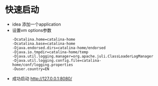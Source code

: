 # 快速启动

* idea 添加一个application
* 设置vm options参数
    ```shell
    -Dcatalina.home=catalina-home
    -Dcatalina.base=catalina-home
    -Djava.endorsed.dirs=catalina-home/endorsed
    -Djava.io.tmpdir=catalina-home/temp
    -Djava.util.logging.manager=org.apache.juli.ClassLoaderLogManager
    -Djava.util.logging.config.file=catalina-home/conf/logging.properties
    -Duser.country=EN
    ```
* 成功启动 http://127.0.0.1:8080/
